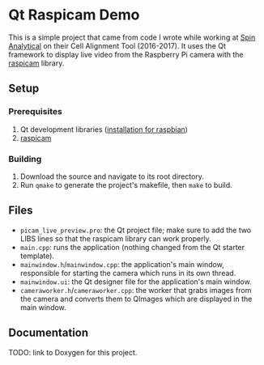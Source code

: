 # Qt Raspicam Demo

This is a simple project that came from code I wrote while working at [Spin Analytical](http://spinanalytical.com/) on their Cell Alignment Tool (2016-2017). It uses the Qt framework to display live video from the Raspberry Pi camera with the [raspicam](https://github.com/cedricve/raspicam) library.

## Setup
### Prerequisites
1. Qt development libraries ([installation for raspbian](https://www.raspberrypi.org/forums/viewtopic.php?t=69163#p506401))
2. [raspicam](https://github.com/cedricve/raspicam)
### Building
1. Download the source and navigate to its root directory.
2. Run ``qmake`` to generate the project's makefile, then ``make`` to build.

## Files
* `picam_live_preview.pro`: the Qt project file; make sure to add the two LIBS lines so that the raspicam library can work properly.
* `main.cpp`: runs the application (nothing changed from the Qt starter template).
* `mainwindow.h`/`mainwindow.cpp`: the application's main window, responsible for starting the camera which runs in its own thread.
* `mainwindow.ui`:  the Qt designer file for the application's main window.
* `cameraworker.h`/`cameraworker.cpp`: the worker that grabs images from the camera and converts them to QImages which are displayed in the main window.

## Documentation
TODO: link to Doxygen for this project.

